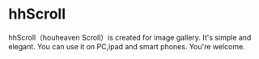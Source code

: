 # hhScroll
hhScroll（houheaven Scroll）is created for image gallery. It's simple and elegant. You can use it on PC,ipad and smart phones. You're welcome.
